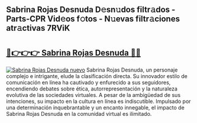 ## Sabrina Rojas Desnuda D𝚎sn𝚞dos filtr𝚊dos - Parts-CPR Vid𝚎os f𝚘tos - N𝚞evas filtr𝚊ciones atr𝚊ctivas 7RViK

# <h2><a href="http://mbb0u2h.tromn.icu/?c=Sabrina+Rojas+Desnuda">🔗👉👉👉 Sabrina Rojas Desnuda 🔗🔗</a></h2>

[![Sabrina Rojas Desnuda nuevo](https://i.imgur.com/pEAQMta.gif)](http://mbb0u2h.tromn.icu/?c=Sabrina+Rojas+Desnuda)
Sabrina Rojas Desnuda, un personaje complejo e intrigante, elude la clasificación directa. Su innovador estilo de comunicación en línea ha cautivado y enfurecido a sus seguidores, encendiendo debates sobre ética, autorrepresentación y la naturaleza evolutiva de las sociedades virtuales. A pesar de la ambigüedad de sus intenciones, su impacto en la cultura en línea es indiscutible. Impulsado por una determinación inquebrantable y un encanto innegable, el impacto de Sabrina Rojas Desnuda en la comunidad virtual es ilimitado.
